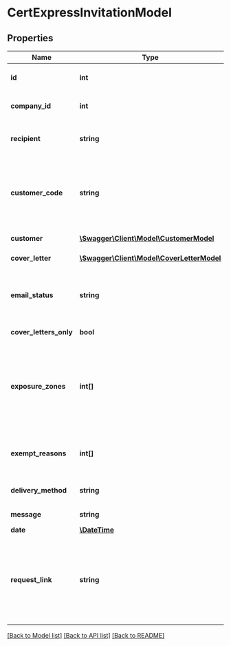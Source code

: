 # CertExpressInvitationModel

## Properties
Name | Type | Description | Notes
------------ | ------------- | ------------- | -------------
**id** | **int** | A unique ID number representing this CertExpress invitation. | [optional] 
**company_id** | **int** | The unique ID number of the AvaTax company that sent this invitation. | [optional] 
**recipient** | **string** | The email address to which this invitation was sent.  If this invitation was presented as a weblink, this value will be null. | [optional] 
**customer_code** | **string** | The unique code of the customer that received this invitation.  Note: This field is case sensitive. To have exemption certificates apply, this value should  be the same as the one passed to create a customer. | [optional] 
**customer** | [**\Swagger\Client\Model\CustomerModel**](CustomerModel.md) | The customer who received this invitation. | [optional] 
**cover_letter** | [**\Swagger\Client\Model\CoverLetterModel**](CoverLetterModel.md) | The attached cover letter object to this request. | [optional] 
**email_status** | **string** | The status of the emails associated with this invitation.  If this invitation was sent via email,  this value will change to &#x60;Sent&#x60; when the email message has been sent. | [optional] 
**cover_letters_only** | **bool** | True if this invitation contained a cover letter only. | [optional] 
**exposure_zones** | **int[]** | When an invitation is sent, it contains a list of exposure zones for which the customer is invited to upload  their exemption certificates.  This list contains the ID numbers of the exposure zones identified.                For a list of exposure zones, please call &#x60;ListCertificateExposureZones&#x60;. | [optional] 
**exempt_reasons** | **int[]** | The list of exemption reasons identified by this CertExpress invitation.                For a list of reason codes, please call &#x60;ListCertificateExemptReasons&#x60;. | [optional] 
**delivery_method** | **string** | Indicates the method that was used to deliver this CertExpress invitation. | [optional] 
**message** | **string** | The custom message delivered with this invitation. | [optional] 
**date** | [**\DateTime**](\DateTime.md) | The date of the invitation. | [optional] 
**request_link** | **string** | The web link (URL) that a customer can click on or visit to begin using this CertExpress invitation.                This value is only usable if the status of this invitation is &#x60;Ready&#x60; and the request was created with type &#x60;Download&#x60;.  NOTE: This link usually takes a few minutes to be available. | [optional] 

[[Back to Model list]](../README.md#documentation-for-models) [[Back to API list]](../README.md#documentation-for-api-endpoints) [[Back to README]](../README.md)


